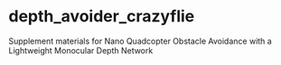# depth_avoider_crazyflie
Supplement materials for Nano Quadcopter Obstacle Avoidance with a Lightweight Monocular Depth Network
